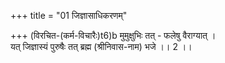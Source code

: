 +++
title = "01 जिज्ञासाधिकरणम्"

+++
(विरचित-(कर्म-विचारैः)t6)b मुमुक्षुभिः तत् - फलेषु वैराग्यात् ।  
यत् जिज्ञास्यं पुरुषैः तत् ब्रह्म (श्रीनिवास-नाम) भजे ।। 2 ।।